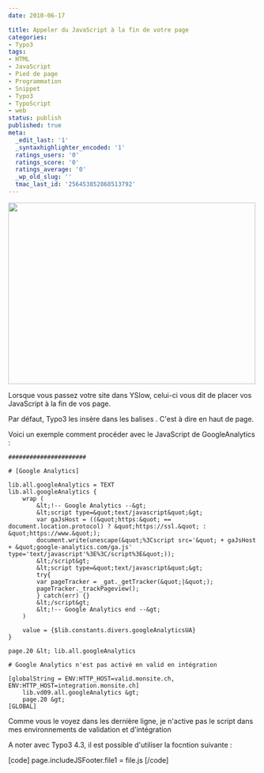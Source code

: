 ```yaml
---
date: 2010-06-17

title: Appeler du JavaScript à la fin de votre page
categories:
- Typo3
tags:
- HTML
- JavaScript
- Pied de page
- Programmation
- Snippet
- Typo3
- TypoScript
- web
status: publish
published: true
meta:
  _edit_last: '1'
  _syntaxhighlighter_encoded: '1'
  ratings_users: '0'
  ratings_score: '0'
  ratings_average: '0'
  _wp_old_slug: ''
  tmac_last_id: '256453852868513792'
---
```

<img src="https://dlgjp9x71cipk.cloudfront.net/2010/06/alienlebarge-·-utility-futility1-500x367.png" alt="" title="ySlow" width="500" height="367" class="alignnone size-medium wp-image-1674" />
<p>Lorsque vous passez votre site dans YSlow, celui-ci vous dit de placer vos JavaScript à la fin de vos page.</p>
<p>Par défaut, Typo3 les insère dans les balises <head>. C'est à dire en haut de page.</head></p>
<!--more-->
<p>Voici un exemple comment procéder avec le JavaScript de GoogleAnalytics :</p>

```shell
###################### 

# [Google Analytics]

lib.all.googleAnalytics = TEXT
lib.all.googleAnalytics {
	wrap (
		&lt;!-- Google Analytics --&gt;
		&lt;script type=&quot;text/javascript&quot;&gt;
		var gaJsHost = ((&quot;https:&quot; == document.location.protocol) ? &quot;https://ssl.&quot; : &quot;https://www.&quot;);
		document.write(unescape(&quot;%3Cscript src='&quot; + gaJsHost + &quot;google-analytics.com/ga.js' type='text/javascript'%3E%3C/script%3E&quot;));
		&lt;/script&gt;
		&lt;script type=&quot;text/javascript&quot;&gt;
		try{
		var pageTracker = _gat._getTracker(&quot;|&quot;);
		pageTracker._trackPageview();
		} catch(err) {} 
		&lt;/script&gt;
		&lt;!-- Google Analytics end --&gt;	
	)
	
	value = {$lib.constants.divers.googleAnalyticsUA} 
}

page.20 &lt; lib.all.googleAnalytics

# Google Analytics n'est pas activé en valid en intégration

[globalString = ENV:HTTP_HOST=valid.monsite.ch, ENV:HTTP_HOST=integration.monsite.ch]
	lib.vd09.all.googleAnalytics &gt;
	page.20 &gt;
[GLOBAL]
```

<p>Comme vous le voyez dans les dernière ligne, je n'active pas le script dans mes environnements de validation et d'intégration</p>
<p>A noter avec Typo3 4.3, il est possible d'utiliser la focntion suivante :</p>
[code]
page.includeJSFooter.file1 = file.js
[/code]
